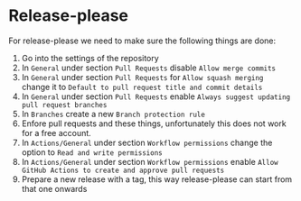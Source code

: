 # Release-please

For release-please we need to make sure the following things are done:

1. Go into the settings of the repository
2. In `General` under section `Pull Requests` disable `Allow merge commits`
3. In `General` under section `Pull Requests` for `Allow squash merging` change it to `Default to pull request title and commit details`
4. In `General` under section `Pull Requests` enable `Always suggest updating pull request branches`
5. In `Branches` create a new `Branch protection rule`
6. Enfore pull requests and these things, unfortunately this does not work for a free account.
7. In `Actions/General` under section `Workflow permissions` change the option to `Read and write permissions`
8. In `Actions/General` under section `Workflow permissions` enable `Allow GitHub Actions to create and approve pull requests`
9. Prepare a new release with a tag, this way release-please can start from that one onwards
